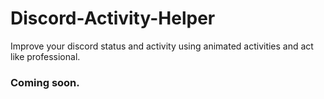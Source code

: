 # Discord-Activity-Helper
Improve your discord status and activity using animated activities and act like professional.

### Coming soon.
